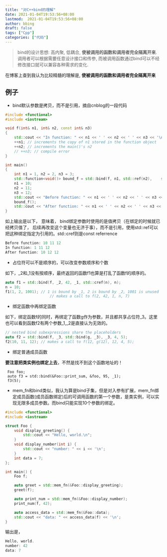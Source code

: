 ```yaml
---
title: "对C++bind的理解"
date: 2021-01-04T19:53:56+08:00
lastmod:  2021-01-04T19:53:56+08:00
author: bbing
draft: false
tags: ["Cpp"]
categories: ["代码"]
---
```


> bind的设计思想: 高内聚, 低耦合, **使被调用的函数和调用者完全隔离开来**. 调用者可以根据需要任意设计接口和传参, 而被调用函数通过bind可以不经修改接口就可以兼容各种需求的变化.

在博客上查到我认为比较精髓的理解是, **使被调用的函数和调用者完全隔离开来**

## 例子

- bind默认参数是拷贝，而不是引用，摘自cnblog的一段代码

```cpp
#include <functional>
#include <iostream>

void f(int& n1, int& n2, const int& n3)
{
    std::cout << "In function: " << n1 << ' ' << n2 << ' ' << n3 << '\n';
    ++n1; // increments the copy of n1 stored in the function object
    ++n2; // increments the main()'s n2
    // ++n3; // compile error
}

int main()
{
    int n1 = 1, n2 = 2, n3 = 3;
    std::function<void()> bound_f = std::bind(f, n1, std::ref(n2),    std::cref(n3));
    n1 = 10;
    n2 = 11;
    n3 = 12;
    std::cout << "Before function: " << n1 << ' ' << n2 << ' ' << n3 << '\n';
    bound_f();
    std::cout << "After function: " << n1 << ' ' << n2 << ' ' << n3 << '\n';
}
```

如上输出是以下， 意味着， bind绑定参数时使用的是值拷贝（在绑定的时候就已经拷贝值了， 后续再改变这个变量也无济于事），而不是引用，使用std::ref可以把这种绑定指定为引用的。std::cref则是const referrence

```cpp
Before function: 10 11 12
In function: 1 11 12
After function: 10 12 12
```

- 占位符可以不是顺序的，可以改变参数顺序和个数

如下，_2和_1没有按顺序，最终返回的函数f1也算是打乱了函数f的顺序的。

```cpp
auto f1 = std::bind(f, _2, 42, _1, std::cref(n), n);
n = 10;
f1(1, 2, 1001); // 1 is bound by _1, 2 is bound by _2, 1001 is unused
                    // makes a call to f(2, 42, 1, n, 7)
```

- 绑定函数中再绑定函数

如下，绑定函数f的同时，再绑定了函数g作为参数，并且都共享占位符_3。这里也可以看到函数f2有两个参数_1,_2是直接认为无效的。

```cpp
// nested bind subexpressions share the placeholders
auto f2 = std::bind(f, _3, std::bind(g, _3), _3, 4, 5);
f2(10, 11, 12); // makes a call to f(12, g(12), 12, 4, 5);
```

- 绑定普通成员函数

**要注意把类实例也绑定上去**，不然是找不到这个函数地址的！

```
 Foo foo;
 auto f3 = std::bind(&Foo::print_sum, &foo, 95, _1);
 f3(5);
```

- mem_fn和bind类似，我认为算是bind子集，但是对入参有扩展，mem_fn绑定成员函数(成员函数绑定)后的可调用函数的第一个参数，是类实例，可以实现无限多成员参数。而bind只能实现10个参数的绑定。

```cpp
#include <functional>
#include <iostream>

struct Foo {
    void display_greeting() {
        std::cout << "Hello, world.\n";
    }
    void display_number(int i) {
        std::cout << "number: " << i << '\n';
    }
    int data = 7;
};

int main() {
    Foo f;

    auto greet = std::mem_fn(&Foo::display_greeting);
    greet(f);

    auto print_num = std::mem_fn(&Foo::display_number);
    print_num(f, 42);

    auto access_data = std::mem_fn(&Foo::data);
    std::cout << "data: " << access_data(f) << '\n';
}
```

输出是，

```cpp
Hello, world.
number: 42
data: 7
```
